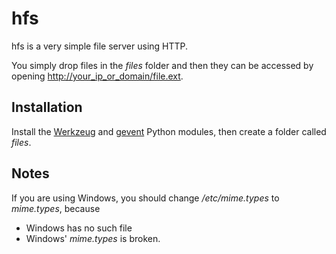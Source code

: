 hfs
===

hfs is a very simple file server using HTTP.

You simply drop files in the *files* folder and then they can be accessed by
opening <http://your_ip_or_domain/file.ext>.

Installation
------------

Install the [Werkzeug][1] and [gevent][2] Python modules, then create a folder
called *files*.

[1]: http://werkzeug.pocoo.org
[2]: http://gevent.org/

Notes
-----

If you are using Windows, you should change */etc/mime.types* to *mime.types*,
because

- Windows has no such file
- Windows' *mime.types* is broken.

